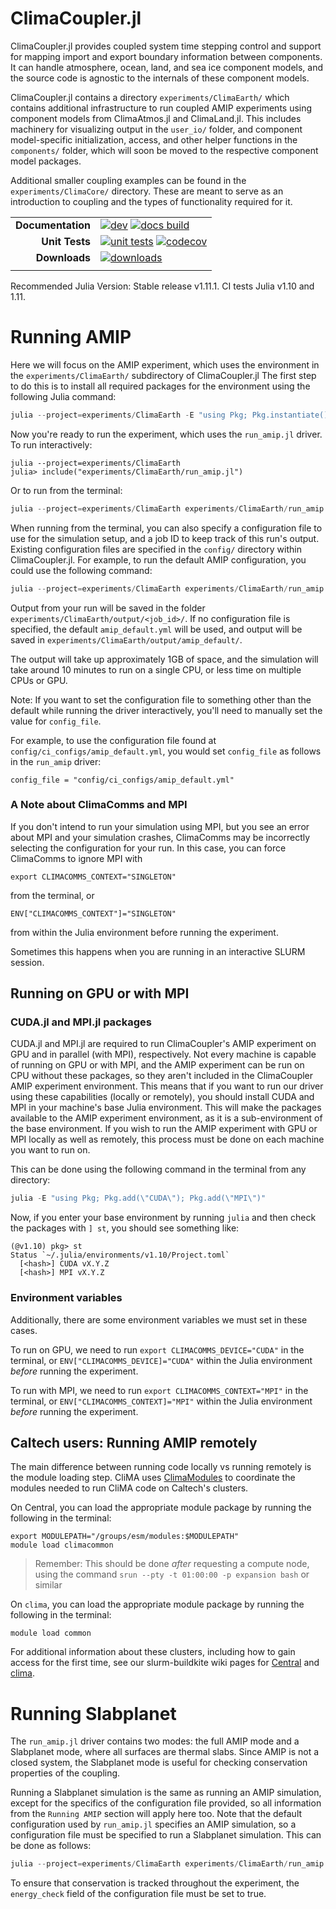 # ClimaCoupler.jl

ClimaCoupler.jl provides coupled system time stepping control and support for mapping import and export
boundary information between components. It can handle atmosphere, ocean, land, and sea ice component models,
and the source code is agnostic to the internals of these component models.

ClimaCoupler.jl contains a directory `experiments/ClimaEarth/` which contains
additional infrastructure to run coupled AMIP experiments using component models
from ClimaAtmos.jl and ClimaLand.jl. This includes machinery for visualizing output
in the `user_io/` folder, and component model-specific initialization, access,
and other helper functions in the `components/` folder, which will soon be moved to
the respective component model packages.

Additional smaller coupling examples can be found in the `experiments/ClimaCore/` directory.
These are meant to serve as an introduction to coupling and the types of functionality
required for it.

<!-- Links and shortcuts -->
[docs-dev-img]: https://img.shields.io/badge/docs-dev-blue.svg
[docs-dev-url]: https://CliMA.github.io/ClimaCoupler.jl/dev/

[docs-bld-img]: https://github.com/CliMA/ClimaCoupler.jl/workflows/Documentation/badge.svg
[docs-bld-url]: https://github.com/CliMA/ClimaCoupler.jl/actions?query=workflow%3ADocumentation

[unit-tests-img]: https://github.com/CliMA/ClimaCoupler.jl/actions/workflows/ci.yml/badge.svg
[unit-tests-url]: https://github.com/CliMA/ClimaCoupler.jl/actions?query=workflow%3Aci

[codecov-img]: https://codecov.io/gh/CliMA/ClimaCoupler.jl/branch/main/graph/badge.svg
[codecov-url]: https://codecov.io/gh/CliMA/ClimaCoupler.jl

[downloads-img]: https://img.shields.io/badge/dynamic/json?url=http%3A%2F%2Fjuliapkgstats.com%2Fapi%2Fv1%2Ftotal_downloads%2FClimaCoupler&query=total_requests&suffix=%2Ftotal&label=Downloads
[downloads-url]: http://juliapkgstats.com/pkg/ClimaCoupler

|||
|---------------------:|:-----------------------------------------------|
| **Documentation**    | [![dev][docs-dev-img]][docs-dev-url] [![docs build][docs-bld-img]][docs-bld-url]|
| **Unit Tests**       | [![unit tests][unit-tests-img]][unit-tests-url] [![codecov][codecov-img]][codecov-url]|
| **Downloads**        | [![downloads][downloads-img]][downloads-url]|
|||

Recommended Julia Version: Stable release v1.11.1. CI tests Julia v1.10 and 1.11.

# Running AMIP
Here we will focus on the AMIP experiment, which uses the environment in the `experiments/ClimaEarth/` subdirectory of ClimaCoupler.jl
The first step to do this is to install all required packages for the environment using the following Julia command:
```julia
julia --project=experiments/ClimaEarth -E "using Pkg; Pkg.instantiate(); Pkg.build()"
```

Now you're ready to run the experiment, which uses the `run_amip.jl` driver. To run interactively:
```
julia --project=experiments/ClimaEarth
julia> include("experiments/ClimaEarth/run_amip.jl")
```

Or to run from the terminal:
```julia
julia --project=experiments/ClimaEarth experiments/ClimaEarth/run_amip.jl
```

When running from the terminal, you can also specify a configuration file to use for the simulation setup, and a job ID to keep track of this run's output.
Existing configuration files are specified in the `config/` directory within ClimaCoupler.jl.
For example, to run the default AMIP configuration, you could use the following command:
```julia
julia --project=experiments/ClimaEarth experiments/ClimaEarth/run_amip.jl --config_file config/ci_configs/amip_default.yml --job_id amip_default
```

Output from your run will be saved in the folder `experiments/ClimaEarth/output/<job_id>/`.
If no configuration file is specified, the default
`amip_default.yml` will be used, and output will be saved in `experiments/ClimaEarth/output/amip_default/`.

The output will take up approximately 1GB of space, and the simulation will take around 10 minutes to run on a single CPU, or less time on multiple CPUs or GPU.

Note: If you want to set the configuration file to something other than the default
while running the driver interactively, you'll need to
manually set the value for `config_file`.

For example, to use the configuration file found at `config/ci_configs/amip_default.yml`, you would set `config_file` as follows in the `run_amip` driver:
```
config_file = "config/ci_configs/amip_default.yml"
```

### A Note about ClimaComms and MPI
If you don't intend to run your simulation using MPI, but you see an error about MPI and your simulation crashes,
ClimaComms may be incorrectly selecting the configuration for your run.
In this case, you can force ClimaComms to ignore MPI with
```
export CLIMACOMMS_CONTEXT="SINGLETON"
```
from the terminal, or
```
ENV["CLIMACOMMS_CONTEXT"]="SINGLETON"
```
from within the Julia environment before running the experiment.

Sometimes this happens when you are running in an interactive SLURM session.

## Running on GPU or with MPI

### CUDA.jl and MPI.jl packages
CUDA.jl and MPI.jl are required to run ClimaCoupler's AMIP experiment on GPU and in parallel (with MPI), respectively.
Not every machine is capable of running on GPU or with MPI, and the AMIP experiment can be run on CPU
without these packages, so they aren't included in the ClimaCoupler AMIP experiment environment.
This means that if you want to run our driver using these capabilities (locally or remotely), you should install
CUDA and MPI in your machine's base Julia environment. This will make the packages available to the
AMIP experiment environment, as it is a sub-environment of the base environment.
If you wish to run the AMIP experiment with GPU or MPI locally as well as remotely,
this process must be done on each machine you want to run on.

This can be done using the following command in the terminal from any directory:
```julia
julia -E "using Pkg; Pkg.add(\"CUDA\"); Pkg.add(\"MPI\")"
```

Now, if you enter your base environment by running `julia` and then check the packages with `] st`, you should see something like:
```
(@v1.10) pkg> st
Status `~/.julia/environments/v1.10/Project.toml`
  [<hash>] CUDA vX.Y.Z
  [<hash>] MPI vX.Y.Z
```

### Environment variables
Additionally, there are some environment variables we must set in these cases.

To run on GPU, we need to run `export CLIMACOMMS_DEVICE="CUDA"` in the terminal, or
`ENV["CLIMACOMMS_DEVICE]="CUDA"` within the Julia environment _before_ running the experiment.

To run with MPI, we need to run `export CLIMACOMMS_CONTEXT="MPI"` in the terminal, or
`ENV["CLIMACOMMS_CONTEXT]="MPI"` within the Julia environment _before_ running the experiment.

## Caltech users: Running AMIP remotely
The main difference between running code locally vs running remotely is
the module loading step. CliMA uses [ClimaModules](https://github.com/CliMA/ClimaModules?tab=readme-ov-file#clima-modules-for-new-central) to coordinate the modules
needed to run CliMA code on Caltech's clusters.

On Central, you can load the appropriate module package by running the following in the terminal:
```
export MODULEPATH="/groups/esm/modules:$MODULEPATH"
module load climacommon
```

> Remember: This should be done _after_ requesting a compute node, using the command `srun --pty -t 01:00:00 -p expansion bash` or similar

On `clima`, you can load the appropriate module package by running the following in the terminal:
```
module load common
```

For additional information about these clusters, including how to gain access for the first time,
see our slurm-buildkite wiki pages for [Central](https://github.com/CliMA/slurm-buildkite/wiki/Central) and [clima](https://github.com/CliMA/slurm-buildkite/wiki/clima).

# Running Slabplanet
The `run_amip.jl` driver contains two modes: the full AMIP mode and a Slabplanet mode, where all surfaces are thermal slabs. Since AMIP is not a closed system, the Slabplanet mode is useful for checking conservation properties of the coupling.

Running a Slabplanet simulation is the same as running an AMIP simulation, except for the specifics of the configuration file provided, so all information from the `Running AMIP` section will apply here too. Note that the default configuration used by `run_amip.jl` specifies an AMIP simulation, so a configuration file must be specified to run a Slabplanet simulation. This can be done as follows:
```julia
julia --project=experiments/ClimaEarth experiments/ClimaEarth/run_amip.jl --config_file config/ci_configs/slabplanet_default.yml --job_id slabplanet_default
```

To ensure that conservation is tracked throughout the experiment, the `energy_check` field of the configuration file must be set to true.
